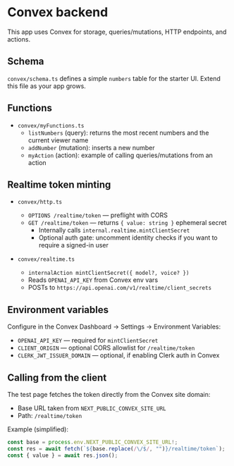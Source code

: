 # Convex backend

This app uses Convex for storage, queries/mutations, HTTP endpoints, and actions.

## Schema

`convex/schema.ts` defines a simple `numbers` table for the starter UI. Extend this file as your app grows.

## Functions

- `convex/myFunctions.ts`
  - `listNumbers` (query): returns the most recent numbers and the current viewer name
  - `addNumber` (mutation): inserts a new number
  - `myAction` (action): example of calling queries/mutations from an action

## Realtime token minting

- `convex/http.ts`
  - `OPTIONS /realtime/token` — preflight with CORS
  - `GET /realtime/token` — returns `{ value: string }` ephemeral secret
    - Internally calls `internal.realtime.mintClientSecret`
    - Optional auth gate: uncomment identity checks if you want to require a signed-in user

- `convex/realtime.ts`
  - `internalAction mintClientSecret({ model?, voice? })`
  - Reads `OPENAI_API_KEY` from Convex env vars
  - POSTs to `https://api.openai.com/v1/realtime/client_secrets`

## Environment variables

Configure in the Convex Dashboard → Settings → Environment Variables:

- `OPENAI_API_KEY` — required for `mintClientSecret`
- `CLIENT_ORIGIN` — optional CORS allowlist for `/realtime/token`
- `CLERK_JWT_ISSUER_DOMAIN` — optional, if enabling Clerk auth in Convex

## Calling from the client

The test page fetches the token directly from the Convex site domain:

- Base URL taken from `NEXT_PUBLIC_CONVEX_SITE_URL`
- Path: `/realtime/token`

Example (simplified):

```ts
const base = process.env.NEXT_PUBLIC_CONVEX_SITE_URL!;
const res = await fetch(`${base.replace(/\/$/, "")}/realtime/token`);
const { value } = await res.json();
```


